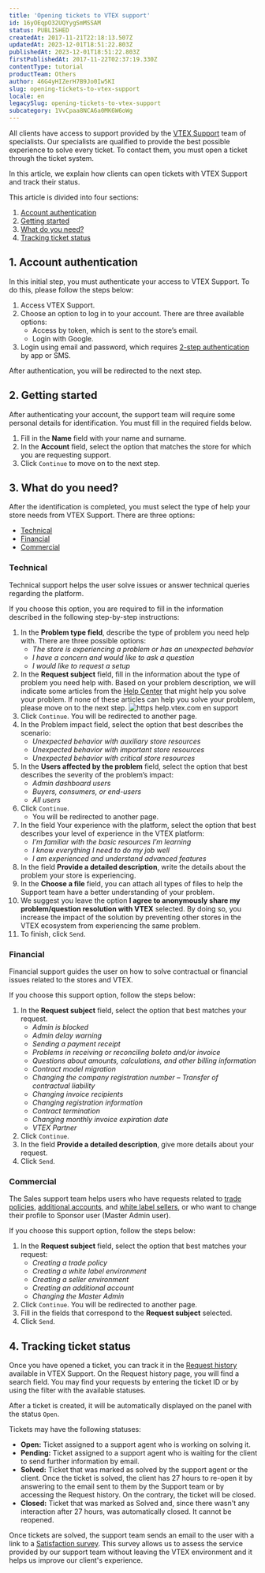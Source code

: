 ```yaml
---
title: 'Opening tickets to VTEX support'
id: 16yOEqpO32UQYygSmMSSAM
status: PUBLISHED
createdAt: 2017-11-21T22:18:13.507Z
updatedAt: 2023-12-01T18:51:22.803Z
publishedAt: 2023-12-01T18:51:22.803Z
firstPublishedAt: 2017-11-22T02:37:19.330Z
contentType: tutorial
productTeam: Others
author: 46G4yHIZerH7B9Jo0Iw5KI
slug: opening-tickets-to-vtex-support
locale: en
legacySlug: opening-tickets-to-vtex-support
subcategory: 1VvCpaa8NCA6a0MK6W6oWg
---
```


All clients have access to support provided by the [VTEX Support](https://help.vtex.com/en/faq/como-funciona-o-suporte-da-vtex--3kACEfni4m8Yxa1vnf2ebe) team of specialists. Our specialists are qualified to provide the best possible experience to solve every ticket. To contact them, you must open a ticket through the ticket system.

In this article, we explain how clients can open tickets with VTEX Support and track their status.

This article is divided into four sections:

1. [Account authentication](#1-account-authentication)
2. [Getting started](#2-getting-started)
3. [What do you need?](#3-what-do-you-need)
4. [Tracking ticket status](#4-tracking-ticket-status)

## 1. Account authentication

In this initial step, you must authenticate your access to VTEX Support. To do this, please follow the steps below:

1. Access VTEX Support.
2. Choose an option to log in to your account. There are three available options:
   * Access by token, which is sent to the store’s email.
   * Login with Google.
3. Login using email and password, which requires [2-step authentication](https://help.vtex.com/en/tutorial/habilitar-login-por-autenticacao-de-2-fatores) by app or SMS.

After authentication, you will be redirected to the next step.

## 2. Getting started

After authenticating your account, the support team will require some personal details for identification. You must fill in the required fields below.

1. Fill in the **Name** field with your name and surname.
2. In the **Account** field, select the option that matches the store for which you are requesting support.
3. Click `Continue` to move on to the next step.

## 3. What do you need?

After the identification is completed, you must select the type of help your store needs from VTEX Support. There are three options:

- [Technical](#technical)
- [Financial](#financial)
- [Commercial](#commercial)

### Technical

Technical support helps the user solve issues or answer technical queries regarding the platform. 

If you choose this option, you are required to fill in the information described in the following step-by-step instructions:

1. In the **Problem type field**, describe the type of problem you need help with. There are three possible options:
   * *The store is experiencing a problem or has an unexpected behavior*
   * *I have a concern and would like to ask a question*
   * *I would like to request a setup*
2. In the **Request subject** field, fill in the information about the type of problem you need help with. Based on your problem description, we will indicate some articles from the [Help Center](https://help.vtex.com/en/) that might help you solve your problem. If none of these articles can help you solve your problem, please move on to the next step.
![https help.vtex.com en support](//images.ctfassets.net/alneenqid6w5/2HMCgvH7smDk0aRpZqbNx7/0daa37d669331fdeeea4c91ff8e41684/https___help.vtex.com_en_support.gif)
3. Click `Continue`.
You will be redirected to another page.
4. In the Problem impact field, select the option that best describes the scenario:
   * *Unexpected behavior with auxiliary store resources*
   * *Unexpected behavior with important store resources*
   * *Unexpected behavior with critical store resources*
5. In the **Users affected by the problem** field, select the option that best describes the severity of the problem’s impact:
   * *Admin dashboard users*
   * *Buyers, consumers, or end-users*
   * *All users*
6. Click `Continue`.
   * You will be redirected to another page.
7. In the field Your experience with the platform, select the option that best describes your level of experience in the VTEX platform:
   * *I’m familiar with the basic resources I’m learning*
   * *I know everything I need to do my job well*
   * *I am experienced and understand advanced features*
8. In the field **Provide a detailed description**, write the details about the problem your store is experiencing.
9. In the **Choose a file** field, you can attach all types of files to help the Support team have a better understanding of your problem.
10. We suggest you leave the option **I agree to anonymously share my problem/question resolution with VTEX** selected. By doing so, you increase the impact of the solution by preventing other stores in the VTEX ecosystem from experiencing the same problem.
11. To finish, click `Send`.

### Financial 

Financial support guides the user on how to solve contractual or financial issues related to the stores and VTEX.

If you choose this support option, follow the steps below: 

1. In the **Request subject** field, select the option that best matches your request. 
   * *Admin is blocked*
   * *Admin delay warning*
   * *Sending a payment receipt*
   * *Problems in receiving or reconciling boleto and/or invoice*
   * *Questions about amounts, calculations, and other billing information*
   * *Contract model migration*
   * *Changing the company registration number – Transfer of contractual liability*
   * *Changing invoice recipients*
   * *Changing registration information*
   * *Contract termination*
   * *Changing monthly invoice expiration date*
   * *VTEX Partner*
2. Click `Continue`.
3. In the field **Provide a detailed description**, give more details about your request.
4. Click `Send`.

### Commercial

The Sales support team helps users who have requests related to [trade policies](https://help.vtex.com/en/tutorial/como-funciona-uma-politica-comercial--6Xef8PZiFm40kg2STrMkMV), [additional accounts](https://help.vtex.com/en/tutorial/contratar-novo-ambiente--tutorials_2542), and [white label sellers](https://help.vtex.com/en/tutorial/seller-white-label--5orlGHyDHGAYciQ64oEgKa), or who want to change their profile to Sponsor user (Master Admin user).

If you choose this support option, follow the steps below:

1. In the **Request subject** field, select the option that best matches your request:
   * *Creating a trade policy*
   * *Creating a white label environment*
   * *Creating a seller environment*
   * *Creating an additional account*
   * *Changing the Master Admin*
2. Click `Continue`.
You will be redirected to another page.
3. Fill in the fields that correspond to the **Request subject** selected.
4. Click `Send`.

## 4. Tracking ticket status

Once you have opened a ticket, you can track it in the [Request history](https://support.vtex.com/hc/en-us/requests) available in VTEX Support. On the Request history page, you will find a search field. You may find your requests by entering the ticket ID or by using the filter with the available statuses.

After a ticket is created, it will be automatically displayed on the panel with the status `Open`.

Tickets may have the following statuses:

- **Open:** Ticket assigned to a support agent who is working on solving it. 
- **Pending:** Ticket assigned to a support agent who is waiting for the client to send further information by email.
- **Solved:** Ticket that was marked as solved by the support agent or the client. Once the ticket is solved, the client has 27 hours to re-open it by answering to the email sent to them by the Support team or by accessing the Request history. On the contrary, the ticket will be closed.
- **Closed:** Ticket that was marked as Solved and, since there wasn't any interaction after 27 hours, was automatically closed. It cannot be reopened.

Once tickets are solved, the support team sends an email to the user with a link to a [Satisfaction survey](https://help.vtex.com/en/announcements/avalie-o-atendimento-da-vtex-pelo-seu-admin--7rSJLgGbtRw2GhjTJezkJf). This survey allows us to assess the service provided by our support team without leaving the VTEX environment and it helps us improve our client's experience.
